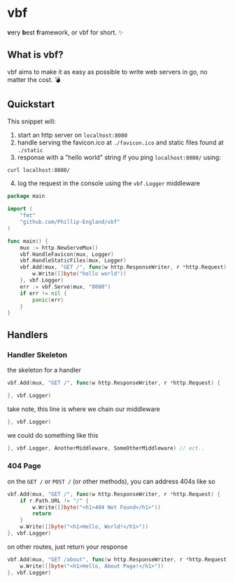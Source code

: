 # vbf
**v**ery **b**est **f**ramework, or vbf for short. ✨

## What is vbf?
vbf aims to make it as easy as possible to write web servers in go, no matter the cost. 💣

## Quickstart
This snippet will:

1. start an http server on `localhost:8080`
2. handle serving the favicon.ico at `./favicon.ico` and static files found at `./static`
3. response with a "hello world" string if you ping `localhost:8080/` using:
```bash
curl localhost:8080/
```
4. log the request in the console using the `vbf.Logger` middleware
```go
package main

import (
    "fmt"
    "github.com/Phillip-England/vbf"
)

func main() {
    mux := http.NewServeMux()
    vbf.HandleFavicon(mux, Logger)
	vbf.HandleStaticFiles(mux, Logger)
    vbf.Add(mux, "GET /", func(w http.ResponseWriter, r *http.Request) {
		w.Write([]byte("hello world"))
	}, vbf.Logger)
    err := vbf.Serve(mux, "8080")
	if err != nil {
		panic(err)
	}
}
```

## Handlers


### Handler Skeleton
the skeleton for a handler
```go
vbf.Add(mux, "GET /", func(w http.ResponseWriter, r *http.Request) {

}, vbf.Logger)
```

take note, this line is where we chain our middleware
```go
}, vbf.Logger)
```

we could do something like this
```go
}, vbf.Logger, AnotherMiddleware, SomeOtherMiddleware) // ect..
```

### 404 Page

on the `GET /` or `POST /` (or other methods), you can address 404s like so
```go
vbf.Add(mux, "GET /", func(w http.ResponseWriter, r *http.Request) {
    if r.Path.URL != "/" {
        w.Write([]byte("<h1>404 Not Found</h1>"))
        return
    }
    w.Write([]byte("<h1>Hello, World!</h1>"))
}, vbf.Logger)
```

on other routes, just return your response
```go
vbf.Add(mux, "GET /about", func(w http.ResponseWriter, r *http.Request) {
    w.Write([]byte("<h1>Hello, About Page!</h1>"))
}, vbf.Logger)
```

